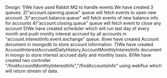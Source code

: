 Design:
1)We have used Rabbit MQ to handle events.We have created 3 queues.
2)"account.opening.queue" queue will fetch  events to open new account.
3)"account.balance.queue" will fetch events of new balance info for accounts
4)"account.closing.queue" queue will fetch event to close any account
5)We have created scheduler which will run last day of every month and push monlty interest accrued by  all accounts in "account.interestInfo.event.exchange" queue.
6)we have created Account document in mongodb to store account information.
7)We have created AccountInterestAccruedDailyHistory,AccountMonthlyInterestInfo document
 in mongo to store interest accrued daily and monthly basis.
8)We have created two controller "/findAccountMonthlyInterestInfo","/findAccountsInfo"
using webflux which will return stream of data.
